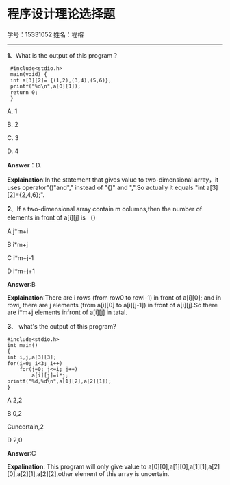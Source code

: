 # 程序设计理论选择题

学号：15331052       姓名：程榕

---
**1**、What is the output of this program？

     #include<stdio.h>
     main(void) {
	 int a[3][2]= {(1,2),(3,4),(5,6)};
	 printf("%d\n",a[0][1]);
	 return 0;
     }

A. 1        

B. 2

C. 3

D. 4

**Answer**：D.

**Explaination**:In the statement that gives value to two-dimensional array，it uses operator"()"and"," instead of "{}" and ",".So actually it equals "int a[3][2]={2,4,6};".


**2**、If a two-dimensional array contain m columns,then the number of elements in front of a[i][j] is （）

A j*m+i

B i*m+j

C i*m+j-1

D i*m+j+1

**Answer**:B

**Explaination**:There are i rows (from row0 to rowi-1) in front of a[i][0]; and in rowi, there are j elements (from a[i][0] to a[i][j-1]) in front of a[i][j].So there are i*m+j elements infront of a[i][j] in tatal.

**3**、
what's the output of this program?

    #include<stdio.h>
    int main()
    {
	int i,j,a[3][3];
	for(i=0; i<3; i++)
		for(j=0; j<=i; j++)
			a[i][j]=i*j;
	printf("%d,%d\n",a[1][2],a[2][1]);
    }

A 2,2

B 0,2

Cuncertain,2

D 2,0

**Answer**:C

**Expalination**: This program will only give value to a[0][0],a[1][0],a[1][1],a[2][0],a[2][1],a[2][2],other element of this array is uncertain.



